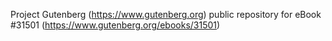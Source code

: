 Project Gutenberg (https://www.gutenberg.org) public repository for eBook #31501 (https://www.gutenberg.org/ebooks/31501)
